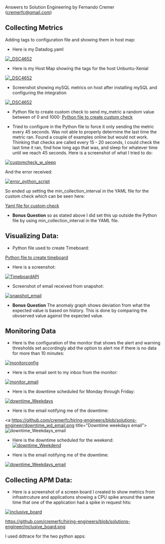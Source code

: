 Answers to Solution Engineering by Fernando Cremer (cremerfc@gmail.com)

## Collecting Metrics

Adding tags to configuration file and showing them in host map:

* Here is my Datadog.yaml

<a href="https://github.com/cremerfc/hiring-engineers/blob/solutions-engineer/Datadogyaml.jpg" title="DataDogYamlTags"><img src="https://github.com/cremerfc/hiring-engineers/blob/solutions-engineer/Datadogyaml.jpg"  alt="_DSC4652"></a>

* Here is my Host Map showing the tags for the host Unbuntu-Xenial

<a href="https://github.com/cremerfc/hiring-engineers/blob/solutions-engineer/HostMapTags.png" title="DataDogYamlTags">
<img src="https://github.com/cremerfc/hiring-engineers/blob/solutions-engineer/HostMapTags.png"  alt="_DSC4652"></a>

* Screenshot showing mySQL metrics on host after installing mySQL and configuring the integration

<a href="https://github.com/cremerfc/hiring-engineers/blob/solutions-engineer/hostwmysql.png" title="DataDogYamlTags">
<img src="https://github.com/cremerfc/hiring-engineers/blob/solutions-engineer/hostwmysql.png"  alt="_DSC4652"></a>

* Python file to create custom check to send my_metric a random value between of 0 and 1000:
[Python file to create custom check](https://github.com/cremerfc/hiring-engineers/blob/solutions-engineer/myCustomCheck.py)

* Tried to configure in the Python file to force it only sending the metric every 45 seconds. Was not able to properly determine the last time the metric ran. Found a couple of examples online but would not work. Thinking that checks are called every 15 - 20 seconds, I could check the last time it ran, find how long ago that was, and sleep for whatever time until we reach 45 seconds. Here is a screenshot of what I tried to do:

<a href="https://github.com/cremerfc/hiring-engineers/blob/solutions-engineer/customcheck_w_sleep.png" title="Custom Check w Sleep">
<img src="https://github.com/cremerfc/hiring-engineers/blob/solutions-engineer/customcheck_w_sleep.png"  alt="customcheck_w_sleep"></a>


And the error received:

<a href="https://github.com/cremerfc/hiring-engineers/blob/solutions-engineer/error_python_script.png" title="Error When Trying to Figure out Last Collection Time">
<img src="https://github.com/cremerfc/hiring-engineers/blob/solutions-engineer/error_python_script.png"  alt="error_python_script"></a>

So ended up setting the min_collection_interval in the YAML file for the custom check which can be seen here:

[Yaml file for custom check](https://github.com/cremerfc/hiring-engineers/blob/solutions-engineer/myCustomCheck.yaml)

* **Bonus Question** so as stated above I did set this up outside the Python file by using min_collection_interval in the YAML file.

## Visualizing Data:

* Python file used to create Timeboard:

[Python file to create timeboard](https://github.com/cremerfc/hiring-engineers/blob/solutions-engineer/create_timeboard.py)

* Here is a screenshot:

<a href="https://github.com/cremerfc/hiring-engineers/blob/solutions-engineer/TimeboardAPI.png" title="Timeboard created by API">
<img src="https://github.com/cremerfc/hiring-engineers/blob/solutions-engineer/TimeboardAPI.png"  alt="TimeboardAPI"></a>

* Screenshot of email received from snapshot:

<a href="https://github.com/cremerfc/hiring-engineers/blob/solutions-engineer/snapshot_email.png" title="Snapshot Email">
<img src="https://github.com/cremerfc/hiring-engineers/blob/solutions-engineer/snapshot_email.png"  alt="snapshot_email"></a>

* **Bonus Question** The anomaly graph shows deviation from what the expected value is based on history. This is done by comparing the obvserved value against the expected value.

## Monitoring Data

* Here is the configuration of the monitor that shows the alert and warning thresholds set accordingly abd the option to alert me if there is no data for more than 10 minutes:

<a href=https://github.com/cremerfc/hiring-engineers/blob/solutions-engineer/AlertConfig.png title="Monitor Config">
<img src=https://github.com/cremerfc/hiring-engineers/blob/solutions-engineer/AlertConfig.png  alt="monitorconfig"></a>

* Here is the email sent to my inbox from the monitor:

<a href=https://github.com/cremerfc/hiring-engineers/blob/solutions-engineer/monitor_email.png title="Monitor Email">
<img src=https://github.com/cremerfc/hiring-engineers/blob/solutions-engineer/monitor_email.png  alt="monitor_email"></a>

* Here is the downtime scheduled for Monday through Friday:

<a href=https://github.com/cremerfc/hiring-engineers/blob/solutions-engineer/downtime_M_F.png title="Downtime weekdays">
<img src=https://github.com/cremerfc/hiring-engineers/blob/solutions-engineer/downtime_M_F.png  alt="downtime_Weekdays"></a>

* Here is the email notifying me of the downtime:

<a https://github.com/cremerfc/hiring-engineers/blob/solutions-engineer/downtime_wd_email.png title="Downtime weekdays email"><img src=https://github.com/cremerfc/hiring-engineers/blob/solutions-engineer/downtime_wd_email.png alt="downtime_Weekdays_email"></a>

* Here is the downtime scheduled for the weekend:
<a href=https://github.com/cremerfc/hiring-engineers/blob/solutions-engineer/downtime_weekend.png title="Downtime weekdend"><img src=https://github.com/cremerfc/hiring-engineers/blob/solutions-engineer/downtime_weekend.png  alt="downtime_Weekdend"></a>

* Here is the email notifying me of the downtime:

<a href=https://github.com/cremerfc/hiring-engineers/blob/solutions-engineer/downtime_we_email.png title="Downtime weekdays email">
<img src=https://github.com/cremerfc/hiring-engineers/blob/solutions-engineer/downtime_we_email.png  alt="downtime_Weekdays_email"></a>

## Collecting APM Data:

* Here is a screenshot of a screen board I created to show metrics from infrastrcuture and applications showing a CPU spike around the same time that one of the application had a spike in request hits:

<a href=https://github.com/cremerfc/hiring-engineers/blob/solutions-engineer/inclusive_board.png title="Inclusive Dashboard">
<img src=https://github.com/cremerfc/hiring-engineers/blob/solutions-engineer/inclusive_board.png  alt="inclusive_board"></a>

https://github.com/cremerfc/hiring-engineers/blob/solutions-engineer/inclusive_board.png

I used ddtrace for the two python apps:



